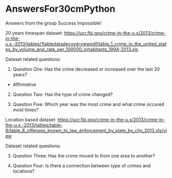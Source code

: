 # AnswersFor30cmPython
Answers from the group Success Impossible!

20 years timespan dataset: https://ucr.fbi.gov/crime-in-the-u.s/2013/crime-in-the-u.s.-2013/tables/1tabledatadecoverviewpdf/table_1_crime_in_the_united_states_by_volume_and_rate_per_100000_inhabitants_1994-2013.xls

Dataset related questions:

1. Question One: Has the crime decreased or increased over the last 20 years?
- Affirmative

2. Question Two: Has the type of crime changed?

5. Question Five: Which year was the most crime and what crime occured most times?

Location based dataset: https://ucr.fbi.gov/crime-in-the-u.s/2013/crime-in-the-u.s.-2013/tables/table-8/table_8_offenses_known_to_law_enforcement_by_state_by_city_2013.xls/view

Dataset related questions:

3. Question Three: Has the crime moved to from one area to another?

4. Question Four: Is there a connection between type of crimes and locations?
